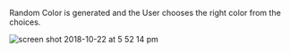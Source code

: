 Random Color is generated and the User chooses the right color from the choices.

![screen shot 2018-10-22 at 5 52 14 pm](https://user-images.githubusercontent.com/39290230/47325886-47b45480-d623-11e8-801b-31d7b3b71b43.png)
